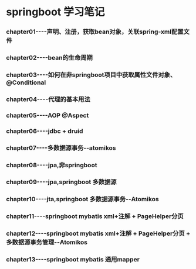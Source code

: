 # springboot 学习笔记
### chapter01----声明、注册，获取bean对象，关联spring-xml配置文件
### chapter02----bean的生命周期
### chapter03----如何在非springboot项目中获取属性文件对象、@Conditional
### chapter04----代理的基本用法
### chapter05----AOP @Aspect
### chapter06----jdbc + druid
### chapter07----多数据源事务--atomikos
### chapter08----jpa,非springboot
### chapter09----jpa,springboot 多数据源
### chapter10----jta,springboot 多数据源事务--Atomikos
### chapter11----springboot mybatis xml+注解 + PageHelper分页
### chapter12----springboot mybatis xml+注解 + PageHelper分页 + 多数据源事务管理--Atomikos
### chapter13----springboot mybatis 通用mapper

